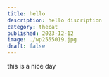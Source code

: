 ```yaml
---
title: hello
description: hello discription
category: thecat
published: 2023-12-12
image: ./wp2555019.jpg
draft: false
---
```

t﻿his is a nice day